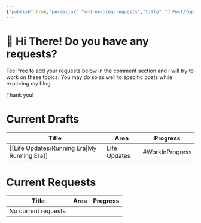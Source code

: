 ```yaml
---
{"publish":true,"permalink":"mndrew-blog-requests","title":"🙏 Post/Topic Requests","comments":true,"created":"2025-09-07","modified":null,"published":null,"cssclasses":null,"draft":false,"description":null,"tags":null,"date":"2025-09-07","date_created":null,"aliases":null}
---
```



# 👋 Hi There! Do you have any requests? 

Feel free to add your requests below in the comment section and I will try to work on these topics. You may do so as well to specific posts while exploring my blog. 

Thank you! 

# Current Drafts

| Title                           | Area         | Progress        |
| ------------------------------- | ------------ | --------------- |
| [[Life Updates/Running Era\|My Running Era]] | Life Updates | #WorkInProgress |

# Current Requests
| Title                | Area | Progress |
| -------------------- | ---- | -------- |
| No current requests. |      |          |


